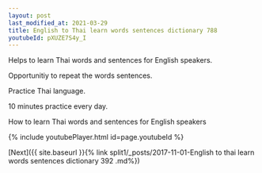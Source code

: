 ```yaml
---
layout: post
last_modified_at: 2021-03-29
title: English to Thai learn words sentences dictionary 788 
youtubeId: pXUZE7S4y_I
---
```

 
 
Helps to learn Thai words and sentences for English speakers.

Opportunitiy to repeat the words sentences. 

Practice Thai language. 
 
10 minutes practice every day. 
 
How to learn Thai words and sentences for English speakers 
 
{% include youtubePlayer.html id=page.youtubeId %}
 
 
[Next]({{ site.baseurl }}{% link  split1/_posts/2017-11-01-English to thai learn words sentences dictionary 392 .md%})
 

